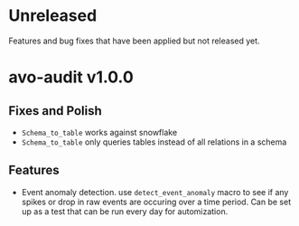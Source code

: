 # Unreleased
Features and bug fixes that have been applied but not released yet.


# avo-audit v1.0.0

## Fixes and Polish

- `Schema_to_table` works against snowflake
- `Schema_to_table` only queries tables instead of all relations in a schema

## Features

- Event anomaly detection.  use `detect_event_anomaly` macro to see if any spikes or drop in raw events are occuring over a time period.
Can be set up as a test that can be run every day for automization.
